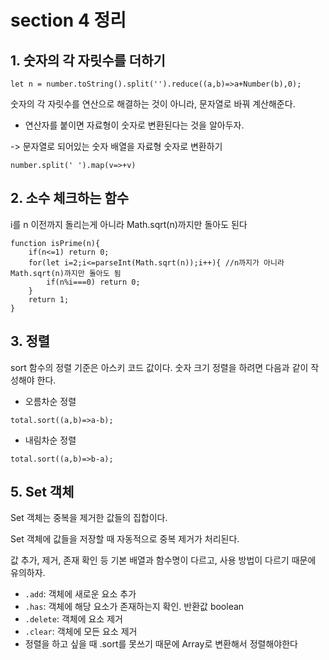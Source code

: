 # section 4 정리

## 1. 숫자의 각 자릿수를 더하기

```JS
let n = number.toString().split('').reduce((a,b)=>a+Number(b),0);
```
숫자의 각 자릿수를 연산으로 해결하는 것이 아니라, 문자열로 바꿔 계산해준다.

+ 연산자를 붙이면 자료형이 숫자로 변환된다는 것을 알아두자.

-> 문자열로 되어있는 숫자 배열을 자료형 숫자로 변환하기
```JS
number.split(' ').map(v=>+v)
```

## 2. 소수 체크하는 함수

i를 n 이전까지 돌리는게 아니라 Math.sqrt(n)까지만 돌아도 된다
```JS
function isPrime(n){
    if(n<=1) return 0;
    for(let i=2;i<=parseInt(Math.sqrt(n));i++){ //n까지가 아니라 Math.sqrt(n)까지만 돌아도 됨
        if(n%i===0) return 0;
    }
    return 1;
}
```

## 3. 정렬

sort 함수의 정렬 기준은 아스키 코드 값이다. 숫자 크기 정렬을 하려면 다음과 같이 작성해야 한다.

- 오름차순 정렬
```JS
total.sort((a,b)=>a-b);
```

- 내림차순 정렬
```JS
total.sort((a,b)=>b-a);
```

## 5. Set 객체

Set 객체는 중복을 제거한 값들의 집합이다.

Set 객체에 값들을 저장할 때 자동적으로 중복 제거가 처리된다.

값 추가, 제거, 존재 확인 등 기본 배열과 함수명이 다르고, 사용 방법이 다르기 때문에 유의하자.

- `.add`: 객체에 새로운 요소 추가
- `.has`: 객체에 해당 요소가 존재하는지 확인. 반환값 boolean
- `.delete`: 객체에 요소 제거
- `.clear`: 객체에 모든 요소 제거
- 정렬을 하고 싶을 때 .sort를 못쓰기 때문에 Array로 변환해서 정렬해야한다
